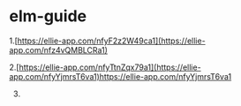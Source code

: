 # elm-guide

1.[https://ellie-app.com/nfyF2z2W49ca1](https://ellie-app.com/nfz4vQMBLCRa1)

2.[https://ellie-app.com/nfyTtnZqx79a1](https://ellie-app.com/nfyYjmrsT6va1)https://ellie-app.com/nfyYjmrsT6va1

3.
